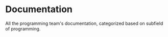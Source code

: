 # Documentation
All the programming team's documentation, categorized based on subfield of programming.
